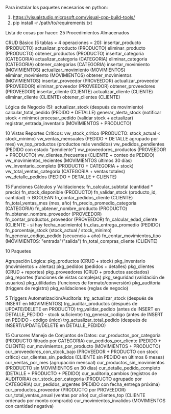 Para instalar los paquetes necesarios en python:

1. https://visualstudio.microsoft.com/visual-cpp-build-tools/
2. pip install -r /path/to/requirements.txt


Lista de cosas por hacer:
25 Procedimientos Almacenados

CRUD Básico (5 tablas × 4 operaciones = 20):
  insertar_producto (PRODUCTO)
  actualizar_producto (PRODUCTO)
  eliminar_producto (PRODUCTO)
  obtener_productos (PRODUCTO)
  insertar_categoria (CATEGORIA)
  actualizar_categoria (CATEGORIA)
  eliminar_categoria (CATEGORIA)
  obtener_categorias (CATEGORIA)
  insertar_movimiento (MOVIMIENTOS)
  actualizar_movimiento (MOVIMIENTOS)
  eliminar_movimiento (MOVIMIENTOS)
  obtener_movimientos (MOVIMIENTOS)
  insertar_proveedor (PROVEEDOR)
  actualizar_proveedor (PROVEEDOR)
  eliminar_proveedor (PROVEEDOR)
  obtener_proveedores (PROVEEDOR)
  insertar_cliente (CLIENTE)
  actualizar_cliente (CLIENTE)
  eliminar_cliente (CLIENTE)
  obtener_clientes (CLIENTE)

Lógica de Negocio (5):
  actualizar_stock (después de movimiento)
  calcular_total_pedido (PEDIDO + DETALLE)
  generar_alerta_stock (notificar stock < mínimo)
  procesar_pedido (validar stock + actualizar)
  registrar_entrada_inventario (MOVIMIENTOS + PRODUCTO)

10 Vistas
Reportes Críticos:
  vw_stock_critico (PRODUCTO: stock_actual < stock_minimo)
  vw_ventas_mensuales (PEDIDO + DETALLE agrupado por mes)
  vw_top_productos (productos más vendidos)
  vw_pedidos_pendientes (PEDIDO con estado "pendiente")
  vw_proveedores_productos (PROVEEDOR + PRODUCTO)
  vw_clientes_frecuentes (CLIENTE + conteo de PEDIDO)
  vw_movimientos_recientes (MOVIMIENTOS últimos 30 días)
  vw_inventario_completo (PRODUCTO + CATEGORIA + stock)
  vw_total_ventas_categoria (CATEGORIA + ventas totales)
  vw_detalle_pedidos (PEDIDO + DETALLE + CLIENTE)

15 Funciones
Cálculos y Validaciones:
  fn_calcular_subtotal (cantidad * precio)
  fn_stock_disponible (PRODUCTO)
  fn_validar_stock (producto_id, cantidad) → BOOLEAN
  fn_contar_pedidos_cliente (CLIENTE)
  fn_total_ventas_mes (mes, año)
  fn_precio_promedio_categoria (CATEGORIA)
  fn_obtener_nombre_producto (PRODUCTO)
  fn_obtener_nombre_proveedor (PROVEEDOR)
  fn_contar_productos_proveedor (PROVEEDOR)
  fn_calcular_edad_cliente (CLIENTE - si hay fecha_nacimiento)
  fn_dias_entrega_promedio (PEDIDO)
  fn_porcentaje_stock (stock_actual / stock_minimo)
  fn_generar_codigo_pedido (secuencia + año)
  fn_contar_movimientos_tipo (MOVIMIENTOS: "entrada"/"salida")
  fn_total_compras_cliente (CLIENTE)

10 Paquetes

Agrupación Lógica:
  pkg_productos (CRUD + stock)
  pkg_inventario (movimientos + alertas)
  pkg_pedidos (pedidos + detalles)
  pkg_clientes (CRUD + reportes)
  pkg_proveedores (CRUD + productos asociados)
  pkg_reportes (funciones de vistas complejas)
  pkg_seguridad (validación de usuarios)
  pkg_utilidades (funciones de formato/conversión)
  pkg_auditoria (triggers de registro)
  pkg_validaciones (reglas de negocio)

5 Triggers
Automatización/Auditoría:
  trg_actualizar_stock (después de INSERT en MOVIMIENTOS)
  trg_auditar_productos (después de UPDATE/DELETE en PRODUCTO)
  trg_validar_pedido (antes de INSERT en DETALLE_PEDIDO - stock suficiente)
  trg_generar_codigo (antes de INSERT en PEDIDO - código único)
  trg_actualizar_total_pedido (después de INSERT/UPDATE/DELETE en DETALLE_PEDIDO)

15 Cursores
Manejo de Conjuntos de Datos:
    cur_productos_por_categoria (PRODUCTO filtrado por CATEGORIA)
    cur_pedidos_por_cliente (PEDIDO + CLIENTE)
    cur_movimientos_por_producto (MOVIMIENTOS + PRODUCTO)
    cur_proveedores_con_stock_bajo (PROVEEDOR + PRODUCTO con stock crítico)
    cur_clientes_sin_pedidos (CLIENTE sin PEDIDO en últimos 6 meses)
    cur_ventas_por_mes (agrupación mensual)
    cur_productos_sin_movimientos (PRODUCTO sin MOVIMIENTOS en 30 días)
    cur_detalle_pedido_completo (DETALLE + PRODUCTO + PEDIDO)
    cur_auditoria_cambios (registros de AUDITORIA)
    cur_stock_por_categoria (PRODUCTO agrupado por CATEGORIA)
    cur_pedidos_urgentes (PEDIDO con fecha_entrega próxima)
    cur_productos_proveedor (PRODUCTO por PROVEEDOR)
    cur_total_ventas_anual (ventas por año)
    cur_clientes_top (CLIENTE ordenado por monto comprado)
    cur_movimientos_invalidos (MOVIMIENTOS con cantidad negativa)